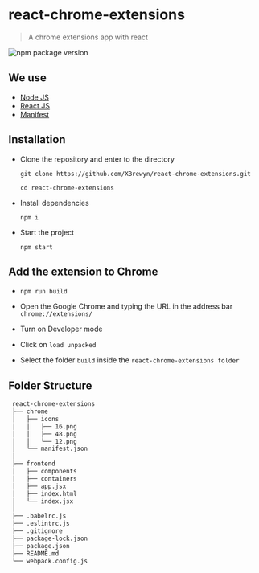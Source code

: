 # react-chrome-extensions

> A chrome extensions app with react

 ![npm package version](https://img.shields.io/badge/npm%20package->=10.16.3-green)
## We use

- [Node JS](https://github.com/nvm-sh/nvm)
- [React JS](https://reactjs.org/) 
- [Manifest](https://developer.mozilla.org/en-US/docs/Mozilla/Add-ons/WebExtensions/manifest.json)

## Installation

- Clone the repository and enter to the directory

   `git clone https://github.com/XBrewyn/react-chrome-extensions.git`
   
   `cd react-chrome-extensions` 
   
- Install dependencies

   `npm i`
   
 - Start the project

   `npm start`
   
 ## Add the extension to Chrome

  - `npm run build`

  - Open the Google Chrome and typing the URL in the address bar `chrome://extensions/` 

  - Turn on Developer mode

  - Click on `load unpacked`

  - Select the folder `build` inside the `react-chrome-extensions folder`
     
## Folder Structure

  ```bash
   react-chrome-extensions
   ├── chrome
   │   ├── icons
   │   │   ├── 16.png
   │   │   ├── 48.png
   │   │   └── 12.png
   │   └── manifest.json
   │
   ├── frontend    
   │   ├── components
   │   ├── containers
   │   ├── app.jsx
   │   ├── index.html
   │   └── index.jsx
   │
   ├── .babelrc.js
   ├── .eslintrc.js
   ├── .gitignore 
   ├── package-lock.json    
   ├── package.json
   ├── README.md
   └── webpack.config.js
   ```
   
